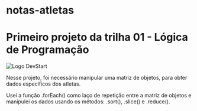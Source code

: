 # notas-atletas
<h1>Primeiro projeto da trilha 01 - Lógica de Programação</h1>
<img alt="Logo DevStart" src="https://mlv3klhjzd93.i.optimole.com/dFnT9DI-VVs3T0NU/w:auto/h:auto/q:90/https://devstart.tech/wp-content/uploads/sites/4/2023/02/logo.png">
<p>Nesse projeto, foi necessário manipular uma matriz de objetos, para obter dados específicos dos atletas.</p>
<p>Usei a função .forEach() como laço de repetição entre a matriz de objetos e manipulei os dados usando os métodos: .sort(), .slice() e .reduce().</p>
